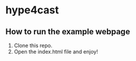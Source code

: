 # hype4cast
## How to run the example webpage

1) Clone this repo.
2) Open the index.html file and enjoy!
